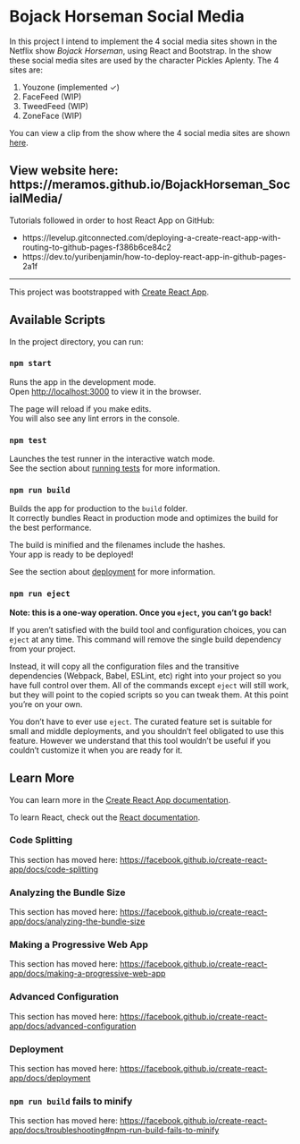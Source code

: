 
# Bojack Horseman Social Media

<p> In this project I intend to implement the 4 social media sites shown in the Netflix show <i>Bojack Horseman</i>, using React and Bootstrap. In the show these social media sites are used by the character Pickles Aplenty. The 4 sites are: 
<ol>
<li>Youzone (implemented &#10003;)</li>
<li>FaceFeed (WIP)</li>
<li>TweedFeed (WIP)</li>
<li>ZoneFace (WIP)</li>
</ol>
You can view a clip from the show where the 4 social media sites are shown <a href="https://youtu.be/lXBSRbXOiNM">here</a>.

<h2>View website here: https://meramos.github.io/BojackHorseman_SocialMedia/</h2>
Tutorials followed in order to host React App on GitHub: 
<ul>
<li> https://levelup.gitconnected.com/deploying-a-create-react-app-with-routing-to-github-pages-f386b6ce84c2 </li>
<li> https://dev.to/yuribenjamin/how-to-deploy-react-app-in-github-pages-2a1f </li>
</ul>

<hr>

This project was bootstrapped with [Create React App](https://github.com/facebook/create-react-app).

## Available Scripts

In the project directory, you can run:

### `npm start`

Runs the app in the development mode.<br />
Open [http://localhost:3000](http://localhost:3000) to view it in the browser.

The page will reload if you make edits.<br />
You will also see any lint errors in the console.

### `npm test`

Launches the test runner in the interactive watch mode.<br />
See the section about [running tests](https://facebook.github.io/create-react-app/docs/running-tests) for more information.

### `npm run build`

Builds the app for production to the `build` folder.<br />
It correctly bundles React in production mode and optimizes the build for the best performance.

The build is minified and the filenames include the hashes.<br />
Your app is ready to be deployed!

See the section about [deployment](https://facebook.github.io/create-react-app/docs/deployment) for more information.

### `npm run eject`

**Note: this is a one-way operation. Once you `eject`, you can’t go back!**

If you aren’t satisfied with the build tool and configuration choices, you can `eject` at any time. This command will remove the single build dependency from your project.

Instead, it will copy all the configuration files and the transitive dependencies (Webpack, Babel, ESLint, etc) right into your project so you have full control over them. All of the commands except `eject` will still work, but they will point to the copied scripts so you can tweak them. At this point you’re on your own.

You don’t have to ever use `eject`. The curated feature set is suitable for small and middle deployments, and you shouldn’t feel obligated to use this feature. However we understand that this tool wouldn’t be useful if you couldn’t customize it when you are ready for it.

## Learn More

You can learn more in the [Create React App documentation](https://facebook.github.io/create-react-app/docs/getting-started).

To learn React, check out the [React documentation](https://reactjs.org/).

### Code Splitting

This section has moved here: https://facebook.github.io/create-react-app/docs/code-splitting

### Analyzing the Bundle Size

This section has moved here: https://facebook.github.io/create-react-app/docs/analyzing-the-bundle-size

### Making a Progressive Web App

This section has moved here: https://facebook.github.io/create-react-app/docs/making-a-progressive-web-app

### Advanced Configuration

This section has moved here: https://facebook.github.io/create-react-app/docs/advanced-configuration

### Deployment

This section has moved here: https://facebook.github.io/create-react-app/docs/deployment

### `npm run build` fails to minify

This section has moved here: https://facebook.github.io/create-react-app/docs/troubleshooting#npm-run-build-fails-to-minify
